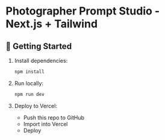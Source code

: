 # Photographer Prompt Studio - Next.js + Tailwind

## 🚀 Getting Started

1. Install dependencies:
   ```bash
   npm install
   ```

2. Run locally:
   ```bash
   npm run dev
   ```

3. Deploy to Vercel:
   - Push this repo to GitHub
   - Import into Vercel
   - Deploy
